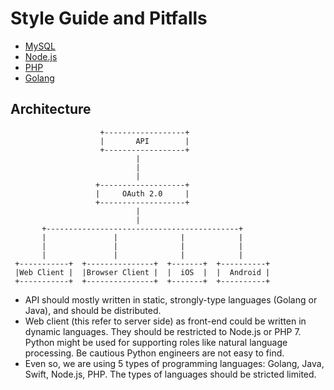 # Style Guide and Pitfalls

* [MySQL](./mysql.md)
* [Node.js](./node.md)
* [PHP](./php.md)
* [Golang](./go.md)

## Architecture
```
                    +------------------+                                   
                    |       API        |                                   
                    +------------------+                                   
                            |                                              
                            |                                              
                            |                                              
                   +-------------------+                                   
                   |     OAuth 2.0     |                                   
                   +-------------------+                                   
                            |                                              
                            |                                              
       +-------------------------------------------+                       
       |               |              |            |                       
       |               |              |            |                       
       |               |              |            |                       
 +-----------+  +---------------+  +-------+  +----------+                  
 |Web Client |  |Browser Client |  |  iOS  |  |  Android |                  
 +-----------+  +---------------+  +-------+  +----------+                  
```                                                                                                                                     
                                                                           
* API should mostly written in static, strongly-type languages (Golang or Java), and should be distributed.
* Web client (this refer to server side) as front-end could be written in dynamic languages. They should be restricted to Node.js or PHP 7. Python might be used for supporting roles like natural language processing. Be cautious Python engineers are not easy to find.
* Even so, we are using 5 types of programming languages: Golang, Java, Swift, Node.js, PHP. The types of languages should be stricted limited.